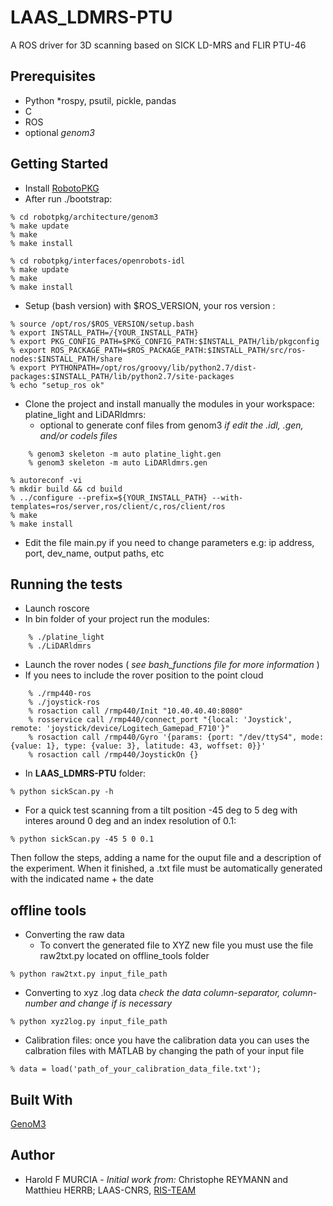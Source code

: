 # LAAS_LDMRS-PTU
A ROS driver for 3D scanning based on SICK LD-MRS and FLIR PTU-46

## Prerequisites
* Python
    *rospy, psutil, pickle, pandas
* C
* ROS
* optional *genom3*

## Getting Started
* Install [RobotoPKG](http://robotpkg.openrobots.org/install.html)
* After run ./bootstrap:
```
% cd robotpkg/architecture/genom3
% make update
% make
% make install
```
```
% cd robotpkg/interfaces/openrobots-idl
% make update
% make
% make install
```

* Setup (bash version) with $ROS_VERSION, your ros version :

```
% source /opt/ros/$ROS_VERSION/setup.bash
% export INSTALL_PATH=/{YOUR_INSTALL_PATH}
% export PKG_CONFIG_PATH=$PKG_CONFIG_PATH:$INSTALL_PATH/lib/pkgconfig
% export ROS_PACKAGE_PATH=$ROS_PACKAGE_PATH:$INSTALL_PATH/src/ros-nodes:$INSTALL_PATH/share
% export PYTHONPATH=/opt/ros/groovy/lib/python2.7/dist-packages:$INSTALL_PATH/lib/python2.7/site-packages
% echo "setup_ros ok"
```

* Clone the project and install manually the modules in your workspace: platine_light and LiDARldmrs:
    * optional to generate conf files from genom3 *if edit the .idl, .gen, and/or codels files*
```
    % genom3 skeleton -m auto platine_light.gen
    % genom3 skeleton -m auto LiDARldmrs.gen
```

```
% autoreconf -vi
% mkdir build && cd build
% ../configure --prefix=${YOUR_INSTALL_PATH} --with-templates=ros/server,ros/client/c,ros/client/ros
% make
% make install
```
* Edit the file main.py if you need to change parameters e.g: ip address, port, dev_name, output paths, etc

## Running the tests
* Launch roscore
* In bin folder of your project run the modules:
```
    % ./platine_light
    % ./LiDARldmrs
```
* Launch the rover nodes ( *see bash_functions file for more information* )
* If you nees to include the rover position to the point cloud
```
    % ./rmp440-ros
    % ./joystick-ros
    % rosaction call /rmp440/Init "10.40.40.40:8080"
    % rosservice call /rmp440/connect_port "{local: 'Joystick', remote: 'joystick/device/Logitech_Gamepad_F710'}"
    % rosaction call /rmp440/Gyro '{params: {port: "/dev/ttyS4", mode: {value: 1}, type: {value: 3}, latitude: 43, woffset: 0}}'
    % rosaction call /rmp440/JoystickOn {}
```

* In **LAAS_LDMRS-PTU** folder:
```
% python sickScan.py -h
```
* For a quick test scanning from a tilt position -45 deg to 5 deg with interes around 0 deg and an index resolution of 0.1:
```
% python sickScan.py -45 5 0 0.1
```
Then follow the steps, adding a name for the ouput file and a description of the experiment. When it finished, a .txt file must be automatically generated with the indicated name + the date

## offline tools
* Converting the raw data
    * To convert the generated file to XYZ new file you must use the file raw2txt.py located on offline_tools folder
```
% python raw2txt.py input_file_path
```
* Converting to xyz .log data *check the data column-separator, column-number and change if is necessary*
```
% python xyz2log.py input_file_path
```
* Calibration files: once you have the calibration data you can uses the calbration files with MATLAB by changing the path of your input file
```
% data = load('path_of_your_calibration_data_file.txt');
```

## Built With
[GenoM3](https://www.openrobots.org/wiki/genom3)

## Author
* Harold F MURCIA - *Initial work from:*  Christophe REYMANN and  Matthieu HERRB; LAAS-CNRS, [RIS-TEAM](https://www.laas.fr/public/en)
